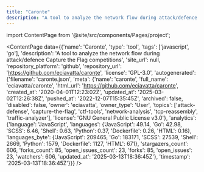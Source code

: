 ```yaml
---
title: "Caronte"
description: "A tool to analyze the network flow during attack/defence Capture the Flag competitions"
---
```

import ContentPage from '@site/src/components/Pages/project';

<ContentPage
    data={{'name': 'Caronte', 'type': 'tool', 'tags': ['javascript', 'go'], 'description': 'A tool to analyze the network flow during attack/defence Capture the Flag competitions', 'site_url': null, 'repository_platform': 'github', 'repository_url': 'https://github.com/eciavatta/caronte', 'license': 'GPL-3.0', 'autogenerated': {'filename': 'caronte.json', 'meta': {'name': 'caronte', 'full_name': 'eciavatta/caronte', 'html_url': 'https://github.com/eciavatta/caronte', 'created_at': '2020-04-01T12:23:02Z', 'updated_at': '2025-03-02T12:26:38Z', 'pushed_at': '2022-12-07T15:35:45Z', 'archived': false, 'disabled': false, 'owner': 'eciavatta', 'owner_type': 'User', 'topics': ['attack-defense', 'capture-the-flag', 'ctf-tools', 'network-analysis', 'tcp-reassembly', 'traffic-analyzer'], 'license': 'GNU General Public License v3.0'}, 'analytics': {'language': 'JavaScript', 'languages': {'JavaScript': 49.14, 'Go': 42.98, 'SCSS': 6.46, 'Shell': 0.63, 'Python': 0.37, 'Dockerfile': 0.26, 'HTML': 0.16}, 'languages_byte': {'JavaScript': 209465, 'Go': 183171, 'SCSS': 27539, 'Shell': 2669, 'Python': 1579, 'Dockerfile': 1127, 'HTML': 671}, 'stargazers_count': 606, 'forks_count': 85, 'open_issues_count': 23, 'forks': 85, 'open_issues': 23, 'watchers': 606, 'updated_at': '2025-03-13T18:36:45Z'}, 'timestamp': '2025-03-13T18:36:45Z'}}}
/>
